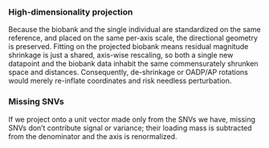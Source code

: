 ### High-dimensionality projection
Because the biobank and the single individual are standardized on the same reference, and placed on the same per-axis scale, the directional geometry is preserved. Fitting on the projected biobank means residual magnitude shrinkage is just a shared, axis-wise rescaling, so both a single new datapoint and the biobank data inhabit the same commensurately shrunken space and distances. Consequently, de-shrinkage or OADP/AP rotations would merely re-inflate coordinates and risk needless perturbation.

### Missing SNVs
If we project onto a unit vector made only from the SNVs we have, missing SNVs don’t contribute signal or variance; their loading mass is subtracted from the denominator and the axis is renormalized.
